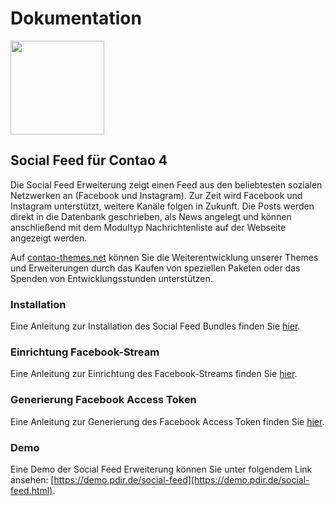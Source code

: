 # Dokumentation

<img src="_images/social-feed/social_feed_logo.svg" width="150">

## Social Feed für Contao 4

Die Social Feed Erweiterung zeigt einen Feed aus den beliebtesten sozialen Netzwerken an (Facebook und Instagram). Zur Zeit wird Facebook und Instagram unterstützt, weitere Kanäle folgen in Zukunft. Die Posts werden direkt in die Datenbank geschrieben, als News angelegt und können anschließend mit dem Modultyp Nachrichtenliste auf der Webseite angezeigt werden.

Auf [contao-themes.net](https://contao-themes.net/sponsoring.html?isorc=3) können Sie die Weiterentwicklung unserer Themes und Erweiterungen durch das Kaufen von speziellen Paketen oder das Spenden von Entwicklungsstunden unterstützen.

### Installation

Eine Anleitung zur Installation des Social Feed Bundles finden Sie [hier](/social-feed/installation.md).

### Einrichtung Facebook-Stream

Eine Anleitung zur Einrichtung des Facebook-Streams finden Sie [hier](/social-feed/einrichtung-facebook-stream.md).

### Generierung Facebook Access Token

Eine Anleitung zur Generierung des Facebook Access Token finden Sie [hier](/social-feed/generierung-des-facebook-access-tokens.md).

### Demo

Eine Demo der Social Feed Erweiterung können Sie unter folgendem Link ansehen: [https://demo.pdir.de/social-feed](https://demo.pdir.de/social-feed.html).

